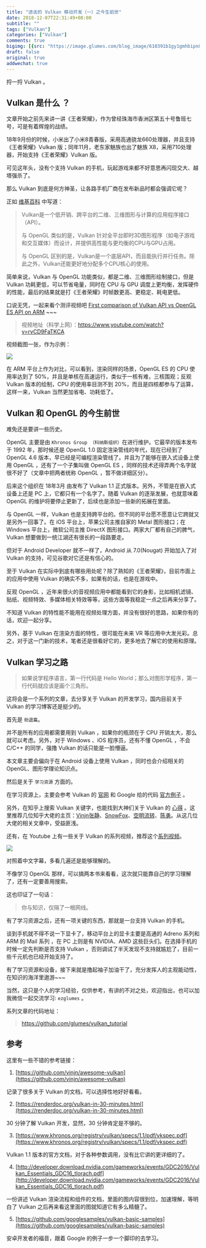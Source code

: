 ```yaml
---
title: "进击的 Vulkan 移动开发（一）之今生前世"
date: 2018-12-07T22:31:49+08:00
subtitle: ""
tags: ["Vulkan"]
categories: ["Vulkan"]
comments: true
bigimg: [{src: "https://image.glumes.com/blog_image/610391b1gy1gmhbipn8w5j208x0sgtk7.jpg", desc: ""}]
draft: false
original: true
addwechat: true
---
```


捋一捋 Vulkan 。


<!--more-->

## Vulkan 是什么 ？

文章开始之前先来讲一讲《王者荣耀》，作为曾经珠海市香洲区第五十号鲁班七号，可是有着辉煌的战绩。

18年9月份的时候，小米出了小米8青春版，采用高通骁龙660处理器，并且支持《王者荣耀》Vulkan 版；同年11月，老东家魅族也出了魅族 X8，采用710处理器，开始支持《王者荣耀》Vulkan 版。

可见这年头，没有个支持 Vulkan 的手机，玩起游戏来都不好意思再闪现交大、越塔强杀了。

那么 Vulkan 到底是何方神圣，让各路手机厂商在发布新品时都会强调它呢？

正如 [维基百科](https://zh.wikipedia.org/wiki/Vulkan_(API)) 中写道：

> Vulkan是一个低开销、跨平台的二维、三维图形与计算的应用程序接口（API）。
> 
> 与 OpenGL 类似的是，Vulkan 针对全平台即时3D图形程序（如电子游戏和交互媒体）而设计，并提供高性能与更均衡的CPU与GPU占用。
> 
> 与 OpenGL 区别的是，Vulkan是一个底层API，而且能执行并行任务。除此之外，Vulkan还能更好地分配多个CPU核心的使用。


简单来说，Vulkan 与 OpenGL 功能类似，都是二维、三维图形绘制接口，但是 Vulkan 功耗更低，可以节省电量，同时在 CPU 与 GPU 调度上更均衡，发挥硬件的性能，最后的结果就是打《王者荣耀》时帧数更高、更稳定、耗电更低。

口说无凭，一起来看个测评视频吧 [First comparison of Vulkan API vs OpenGL ES API on ARM](https://www.youtube.com/watch?v=rvCD9FaTKCA) ~~~

> 视频地址（科学上网）：https://www.youtube.com/watch?v=rvCD9FaTKCA

视频截图一张，作为示例：

![](https://image.glumes.com/blog_image/vulkan-vs-opengl.webp)


在 ARM 平台上作为对比，可以看到，渲染同样的场景，OpenGL ES 的 CPU 使用率达到了 50%，并且是单核在高速运行，类似于一核有难，三核围观；反观 Vulkan 版本的绘制，CPU 的使用率目测不到 20%，而且是四核都参与了运算，这样一来，Vulkan 当然更加省电、功耗低了。

## Vulkan 和 OpenGL 的今生前世

难免还是要讲一些历史。

OpenGL 主要是由 `Khronos Group （科纳斯组织）`在进行维护。它最早的版本发布于 1992 年，那时候还是 OpenGL 1.0 固定渲染管线的年代，现在已经到了 OpenGL 4.6 版本，早已经是可编程渲染管线了。并且为了能够在嵌入式设备上使用 OpenGL ，还有了一个子集叫做 OpenGL ES ，同样的技术还得弄两个名字就很不好了（文章中把两者统称 OpenGL ，暂不做详细区分）。

后来这个组织在 18年3月 由发布了 Vulkan 1.1 正式版本。另外，不管是在嵌入式设备上还是 PC 上，它都只有一个名字了。随着 Vulkan 的逐渐发展，也就意味着 OpenGL 的维护将要停止更新了，后续也是添加一些新的拓展在里面。

与 OpenGL 一样，Vulkan 也是支持跨平台的。但不同的平台愿不愿意让它跨就又是另外一回事了。在 iOS 平台上，苹果公司主推自家的 Metal 图形接口；在 Windows 平台上，微软公司主推 DirectX 图形接口。两家大厂都有自己的脾气，Vulkan 想要做到一统江湖还有很长的一段路要走。

但对于 Android Developer 就不一样了，Android 从 7.0(Nougat) 开始加入了对 Vulkan 的支持，可见谷歌对它还是有信心的。

至于 Vulkan 在实际中到底有哪些用处呢？除了熟知的《王者荣耀》，目前市面上的应用中使用 Vulkan 的确实不多，如果有的话，也是在游戏中。

反观 OpenGL ，近年来很火的音视频应用中都能看到它的身影，比如相机滤镜、贴纸、视频特效、多媒体相关特效等等，这些方面等我稳定一点之后再来分享了。

不知道 Vulkan 的特性能不能用在视频处理方面，并没有很好的思路，如果你有的话，欢迎一起分享。

另外，基于 Vulkan 在渲染方面的特性，很可能在未来 VR 等应用中大发光彩。总之，对于这一门新的技术，笔者还是很看好它的，更多地去了解它的使用和原理。


## Vulkan 学习之路

> 如果说学程序语言，第一行代码是 Hello World；那么对图形学程序，第一行代码就应该是画个三角形。

这将会是一个系列的文章，去分享关于 Vulkan 的开发学习，国内目前关于 Vulkan 的学习博客还是挺少的。

首先是 `劝退篇`。

并不是所有的应用都需要用到 Vulkan ，如果你的瓶颈在于 CPU 开销太大，那么就可以考虑。另外，对于 Windows 、iOS 程序员，还有不懂 OpenGL ，不会 C/C++ 的同学，强撸 Vulkan 的话只能是一脸懵逼。

本文章主要会偏向于在 Android 设备上使用 Vulkan ，同时也会介绍相关的 OpenGL、图形学理论知识点。


然后是关于 `学习资源` 方面的。

在学习资源上，主要会参考 Vulkan 的 [官网](https://www.khronos.org/vulkan/) 和  Google 给的代码 [官方例子](https://github.com/googlesamples/vulkan-basic-samples) 。 

另外，在知乎上搜索 Vulkan 关键字，也能找到大神们关于 Vulkan 的 [心得](https://www.zhihu.com/search?type=content&q=vulkan) 。这里推荐几位知乎大佬的主页：[Vinjn张静](https://www.zhihu.com/people/vinjn/activities)、[SnowFox](https://www.zhihu.com/people/snowfox-68/activities)、[空明流转](https://www.zhihu.com/people/wuye9036/activities)、[陈勇](https://www.zhihu.com/people/chen-yong-59-86/activities)。从这几位大佬的相关文章中，受益匪浅。


还有，在 Youtube 上有一些关于 Vulkan 的系列视频，推荐这个[系列视频](https://www.youtube.com/user/Nigo40/videos)。


![](https://image.glumes.com/blog_image/vulkan-online-course.webp)

对照着中文字幕，多看几遍还是能够理解的。

不像学习 OpenGL 那样，可以搞两本书来看看，这次就只能靠自己的学习理解了，还有一定要善用搜索。

这也印证了一句话：

> 你与知识，仅隔了一根网线。

有了学习资源之后，还有一项关键的东西，那就是一台支持 Vulkan 的手机。

谈到手机就不得不说一下显卡了，移动平台上的显卡主要是高通的 Adreno 系列和 ARM 的 Mail 系列 ，在 PC 上则是有 NVIDIA、AMD 这些巨头们。在选择手机的时候一定先判断是否支持 Vulkan ，否则调试了半天发现不支持就尴尬了，目前一些千元机也已经开始支持了。

有了学习资源和设备，接下来就是撸起袖子加油干了，充分发挥人的主观能动性，在知识的海洋里遨游~~~

当然，这只是个人的学习经验，仅供参考，有讲的不对之处，欢迎指出，也可以加我微信一起交流学习: `ezglumes` 。

系列文章的代码地址：

> https://github.com/glumes/vulkan_tutorial

## 参考

这里有一些不错的参考链接：

1. [https://github.com/vinjn/awesome-vulkan](https://github.com/vinjn/awesome-vulkan)

记录了很多关于 Vulkan 的文档，可以选择性地好好看看。

2. [https://renderdoc.org/vulkan-in-30-minutes.html](https://renderdoc.org/vulkan-in-30-minutes.html)

30 分钟了解 Vulkan 开发，显然，30 分钟肯定是不够的。

3. [https://www.khronos.org/registry/vulkan/specs/1.1/pdf/vkspec.pdf](https://www.khronos.org/registry/vulkan/specs/1.1/pdf/vkspec.pdf)

Vulkan 1.1 版本的官方文档，对于各种参数调用，没有比它讲的更详细的了。

4. [http://developer.download.nvidia.com/gameworks/events/GDC2016/Vulkan_Essentials_GDC16_tlorach.pdf](http://developer.download.nvidia.com/gameworks/events/GDC2016/Vulkan_Essentials_GDC16_tlorach.pdf)

一份讲述 Vulkan 渲染流程和组件的文档，里面的图内容很到位，加速理解，等明白了 Vulkan 之后再来看这里面的图就知道它有多么精髓了。

5. [https://github.com/googlesamples/vulkan-basic-samples](https://github.com/googlesamples/vulkan-basic-samples)

安卓开发者的福音，跟着 Google 的例子一步一个脚印的去学习。

